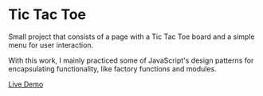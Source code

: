 # Tic Tac Toe
Small project that consists of a page with a Tic Tac Toe board and a simple menu for user interaction.

With this work, I mainly practiced some of JavaScript's design patterns for encapsulating functionality, like factory functions and modules.

[Live Demo](https://amtorrinha.github.io/odin-tic-tac-toe/)
